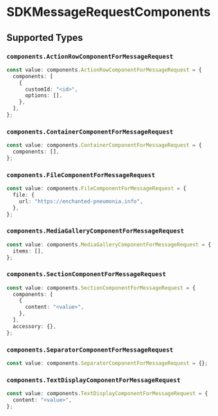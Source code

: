 # SDKMessageRequestComponents


## Supported Types

### `components.ActionRowComponentForMessageRequest`

```typescript
const value: components.ActionRowComponentForMessageRequest = {
  components: [
    {
      customId: "<id>",
      options: [],
    },
  ],
};
```

### `components.ContainerComponentForMessageRequest`

```typescript
const value: components.ContainerComponentForMessageRequest = {
  components: [],
};
```

### `components.FileComponentForMessageRequest`

```typescript
const value: components.FileComponentForMessageRequest = {
  file: {
    url: "https://enchanted-pneumonia.info",
  },
};
```

### `components.MediaGalleryComponentForMessageRequest`

```typescript
const value: components.MediaGalleryComponentForMessageRequest = {
  items: [],
};
```

### `components.SectionComponentForMessageRequest`

```typescript
const value: components.SectionComponentForMessageRequest = {
  components: [
    {
      content: "<value>",
    },
  ],
  accessory: {},
};
```

### `components.SeparatorComponentForMessageRequest`

```typescript
const value: components.SeparatorComponentForMessageRequest = {};
```

### `components.TextDisplayComponentForMessageRequest`

```typescript
const value: components.TextDisplayComponentForMessageRequest = {
  content: "<value>",
};
```


